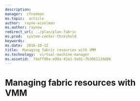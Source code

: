 ```yaml
---
description:  
manager:  cfreeman
ms.topic:  article
author:  rayne-wiselman
ms.author: raynew
redirect_url: ../plan/plan-fabric
ms.prod:  system-center-threshold
keywords:  
ms.date:  2016-10-12
title:  Managing fabric resources with VMM
ms.technology:  virtual-machine-manager
ms.assetid:  7daff90a-e99a-43a1-9a91-7b306112dd86
---
```


# Managing fabric resources with VMM
